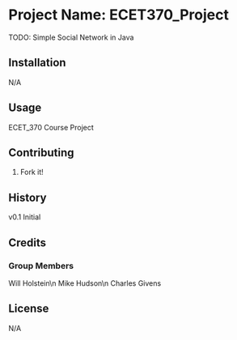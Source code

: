 # Project Name: ECET370_Project

TODO: Simple Social Network in Java

## Installation

N/A

## Usage

ECET_370 Course Project

## Contributing

1. Fork it!

## History

v0.1 Initial

## Credits

### Group Members
Will Holstein\n
Mike Hudson\n
Charles Givens

## License

N/A
